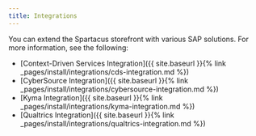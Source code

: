 ```yaml
---
title: Integrations
---
```


You can extend the Spartacus storefront with various SAP solutions. For more information, see the following:

- [Context-Driven Services Integration]({{ site.baseurl }}{% link _pages/install/integrations/cds-integration.md %})
- [CyberSource Integration]({{ site.baseurl }}{% link _pages/install/integrations/cybersource-integration.md %})
- [Kyma Integration]({{ site.baseurl }}{% link _pages/install/integrations/kyma-integration.md %})
- [Qualtrics Integration]({{ site.baseurl }}{% link _pages/install/integrations/qualtrics-integration.md %})
